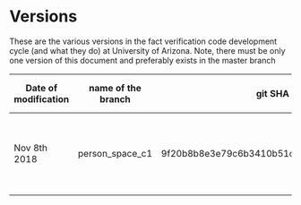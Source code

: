 
# Versions
These are the various versions in the fact verification code development cycle (and what they do) at University of Arizona. Note, there must be only one version of this document and preferably exists in the master branch

| Date of modification | name of the branch| git SHA| change made | New F1 score | New overall accuracy | New average Precision|Merged with master?| Notes 
| ------------- | ------------- | ------------- | ------------- | ------------- | ------------- | ------------- | ------------- | ------------- |
| Nov 8th 2018|   person_space_c1 | 9f20b8b8e3e79c6b3410b51c3905f58042d42d28  | Replaced PERSON_C1 with PERSON C1 in the NER replacement code   | 0.46  | 0.5062006200620062  | 0.73|No |email dated:Fri, Nov 9, 3:26 PM  | 
